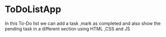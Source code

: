 # ToDoListApp
In this To-Do list we can add a task ,mark as completed and also show the pending task in a different section using HTML ,CSS and JS
